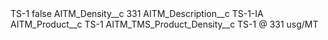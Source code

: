 <?xml version="1.0" encoding="UTF-8"?>
<CustomMetadata xmlns="http://soap.sforce.com/2006/04/metadata" xmlns:xsi="http://www.w3.org/2001/XMLSchema-instance" xmlns:xsd="http://www.w3.org/2001/XMLSchema">
    <label>TS-1</label>
    <protected>false</protected>
    <values>
        <field>AITM_Density__c</field>
        <value xsi:type="xsd:string">331</value>
    </values>
    <values>
        <field>AITM_Description__c</field>
        <value xsi:type="xsd:string">TS-1-IA</value>
    </values>
    <values>
        <field>AITM_Product__c</field>
        <value xsi:type="xsd:string">TS-1</value>
    </values>
    <values>
        <field>AITM_TMS_Product_Density__c</field>
        <value xsi:type="xsd:string">TS-1 @ 331 usg/MT</value>
    </values>
</CustomMetadata>
